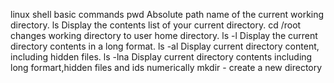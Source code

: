 linux shell basic commands
pwd Absolute path name of the current working directory.
ls Display the contents list of your current directory.
cd /root changes working directory to user home directory.
ls -l Display the current directory contents in a long format.
ls -al Display current directory content, including hidden files.
ls -lna Display current directory contents including long formart,hidden files and ids numerically
mkdir - create a new directory   

